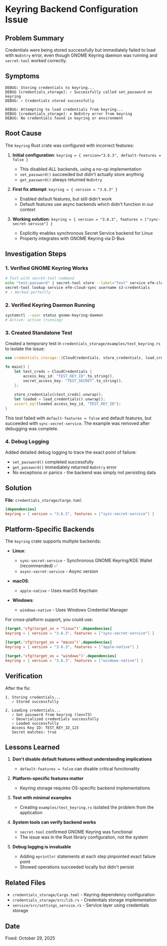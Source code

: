 # Keyring Backend Configuration Issue

## Problem Summary

Credentials were being stored successfully but immediately failed to load with `NoEntry` error, even though GNOME Keyring daemon was running and `secret-tool` worked correctly.

## Symptoms

```
DEBUG: Storing credentials to keyring...
DEBUG [credentials_storage]: ✓ Successfully called set_password on keyring
DEBUG: ✓ Credentials stored successfully

DEBUG: Attempting to load credentials from keyring...
DEBUG [credentials_storage]: ✗ NoEntry error from keyring
DEBUG: No credentials found in keyring or environment
```

## Root Cause

The `keyring` Rust crate was configured with incorrect features:

1. **Initial configuration**: `keyring = { version="3.6.3", default-features = false }`
   - This disabled ALL backends, using a no-op implementation
   - `set_password()` succeeded but didn't actually store anything
   - `get_password()` always returned `NoEntry`

2. **First fix attempt**: `keyring = { version = "3.6.3" }`
   - Enabled default features, but still didn't work
   - Default features use async backends which didn't function in our context

3. **Working solution**: `keyring = { version = "3.6.3", features = ["sync-secret-service"] }`
   - Explicitly enables synchronous Secret Service backend for Linux
   - Properly integrates with GNOME Keyring via D-Bus

## Investigation Steps

### 1. Verified GNOME Keyring Works
```bash
# Test with secret-tool command
echo "test-password" | secret-tool store --label="Test" service efm-cloud-sync username s3-credentials
secret-tool lookup service efm-cloud-sync username s3-credentials
# ✓ Worked perfectly
```

### 2. Verified Keyring Daemon Running
```bash
systemctl --user status gnome-keyring-daemon
# Active: active (running)
```

### 3. Created Standalone Test
Created a temporary test in `credentials_storage/examples/test_keyring.rs` to isolate the issue:
```rust
use credentials_storage::{CloudCredentials, store_credentials, load_credentials};

fn main() {
    let test_creds = CloudCredentials {
        access_key_id: "TEST_KEY_ID".to_string(),
        secret_access_key: "TEST_SECRET".to_string(),
    };
    
    store_credentials(&test_creds).unwrap();
    let loaded = load_credentials().unwrap();
    assert_eq!(loaded.access_key_id, "TEST_KEY_ID");
}
```

This test failed with `default-features = false` and default features, but succeeded with `sync-secret-service`. The example was removed after debugging was complete.

### 4. Debug Logging
Added detailed debug logging to trace the exact point of failure:
- `set_password()` completed successfully
- `get_password()` immediately returned `NoEntry` error
- No exceptions or panics - the backend was simply not persisting data

## Solution

**File**: `credentials_storage/Cargo.toml`

```toml
[dependencies]
keyring = { version = "3.6.3", features = ["sync-secret-service"] }
```

## Platform-Specific Backends

The `keyring` crate supports multiple backends:

- **Linux**: 
  - `sync-secret-service` - Synchronous GNOME Keyring/KDE Wallet (recommended) ✅
  - `async-secret-service` - Async version
  
- **macOS**: 
  - `apple-native` - Uses macOS Keychain
  
- **Windows**: 
  - `windows-native` - Uses Windows Credential Manager

For cross-platform support, you could use:
```toml
[target.'cfg(target_os = "linux")'.dependencies]
keyring = { version = "3.6.3", features = ["sync-secret-service"] }

[target.'cfg(target_os = "macos")'.dependencies]
keyring = { version = "3.6.3", features = ["apple-native"] }

[target.'cfg(target_os = "windows")'.dependencies]
keyring = { version = "3.6.3", features = ["windows-native"] }
```

## Verification

After the fix:
```
1. Storing credentials...
   ✓ Stored successfully

2. Loading credentials...
   ✓ Got password from keyring (len=73)
   ✓ Deserialized credentials successfully
   ✓ Loaded successfully
   Access Key ID: TEST_KEY_ID_123
   Secret matches: true
```

## Lessons Learned

1. **Don't disable default features without understanding implications**
   - `default-features = false` can disable critical functionality
   
2. **Platform-specific features matter**
   - Keyring storage requires OS-specific backend implementations
   
3. **Test with minimal examples**
   - Creating `examples/test_keyring.rs` isolated the problem from the application
   
4. **System tools can verify backend works**
   - `secret-tool` confirmed GNOME Keyring was functional
   - The issue was in the Rust library configuration, not the system

5. **Debug logging is invaluable**
   - Adding `eprintln!` statements at each step pinpointed exact failure point
   - Showed operations succeeded locally but didn't persist

## Related Files

- `credentials_storage/Cargo.toml` - Keyring dependency configuration
- `credentials_storage/src/lib.rs` - Credentials storage implementation
- `service/src/settings_service.rs` - Service layer using credentials storage

## Date

Fixed: October 29, 2025
